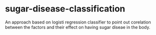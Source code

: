 # sugar-disease-classification
An approach based on logisti regression classifier to point out corelation between the factors and their effect on having sugar diseae in the body.
